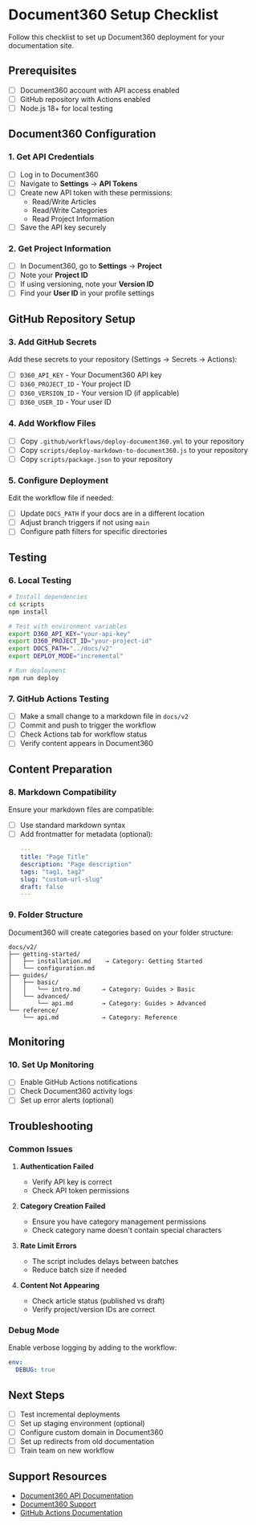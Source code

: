# Document360 Setup Checklist

Follow this checklist to set up Document360 deployment for your documentation site.

## Prerequisites

- [ ] Document360 account with API access enabled
- [ ] GitHub repository with Actions enabled
- [ ] Node.js 18+ for local testing

## Document360 Configuration

### 1. Get API Credentials

- [ ] Log in to Document360
- [ ] Navigate to **Settings** → **API Tokens**
- [ ] Create new API token with these permissions:
  - Read/Write Articles
  - Read/Write Categories
  - Read Project Information
- [ ] Save the API key securely

### 2. Get Project Information

- [ ] In Document360, go to **Settings** → **Project**
- [ ] Note your **Project ID**
- [ ] If using versioning, note your **Version ID**
- [ ] Find your **User ID** in your profile settings

## GitHub Repository Setup

### 3. Add GitHub Secrets

Add these secrets to your repository (Settings → Secrets → Actions):

- [ ] `D360_API_KEY` - Your Document360 API key
- [ ] `D360_PROJECT_ID` - Your project ID
- [ ] `D360_VERSION_ID` - Your version ID (if applicable)
- [ ] `D360_USER_ID` - Your user ID

### 4. Add Workflow Files

- [ ] Copy `.github/workflows/deploy-document360.yml` to your repository
- [ ] Copy `scripts/deploy-markdown-to-document360.js` to your repository
- [ ] Copy `scripts/package.json` to your repository

### 5. Configure Deployment

Edit the workflow file if needed:

- [ ] Update `DOCS_PATH` if your docs are in a different location
- [ ] Adjust branch triggers if not using `main`
- [ ] Configure path filters for specific directories

## Testing

### 6. Local Testing

```bash
# Install dependencies
cd scripts
npm install

# Test with environment variables
export D360_API_KEY="your-api-key"
export D360_PROJECT_ID="your-project-id"
export DOCS_PATH="../docs/v2"
export DEPLOY_MODE="incremental"

# Run deployment
npm run deploy
```

### 7. GitHub Actions Testing

- [ ] Make a small change to a markdown file in `docs/v2`
- [ ] Commit and push to trigger the workflow
- [ ] Check Actions tab for workflow status
- [ ] Verify content appears in Document360

## Content Preparation

### 8. Markdown Compatibility

Ensure your markdown files are compatible:

- [ ] Use standard markdown syntax
- [ ] Add frontmatter for metadata (optional):
  ```yaml
  ---
  title: "Page Title"
  description: "Page description"
  tags: "tag1, tag2"
  slug: "custom-url-slug"
  draft: false
  ---
  ```

### 9. Folder Structure

Document360 will create categories based on your folder structure:

```
docs/v2/
├── getting-started/
│   ├── installation.md    → Category: Getting Started
│   └── configuration.md
├── guides/
│   ├── basic/
│   │   └── intro.md      → Category: Guides > Basic
│   └── advanced/
│       └── api.md        → Category: Guides > Advanced
└── reference/
    └── api.md            → Category: Reference
```

## Monitoring

### 10. Set Up Monitoring

- [ ] Enable GitHub Actions notifications
- [ ] Check Document360 activity logs
- [ ] Set up error alerts (optional)

## Troubleshooting

### Common Issues

1. **Authentication Failed**
   - Verify API key is correct
   - Check API token permissions

2. **Category Creation Failed**
   - Ensure you have category management permissions
   - Check category name doesn't contain special characters

3. **Rate Limit Errors**
   - The script includes delays between batches
   - Reduce batch size if needed

4. **Content Not Appearing**
   - Check article status (published vs draft)
   - Verify project/version IDs are correct

### Debug Mode

Enable verbose logging by adding to the workflow:

```yaml
env:
  DEBUG: true
```

## Next Steps

- [ ] Test incremental deployments
- [ ] Set up staging environment (optional)
- [ ] Configure custom domain in Document360
- [ ] Set up redirects from old documentation
- [ ] Train team on new workflow

## Support Resources

- [Document360 API Documentation](https://apidocs.document360.com/)
- [Document360 Support](https://document360.com/support/)
- [GitHub Actions Documentation](https://docs.github.com/actions)
